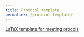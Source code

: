 ```yaml
---
title: Protocol template
permalink: /protocol-template/
---
```


[LaTeX template for meeting procols](/files/other/FS-template.zip)
